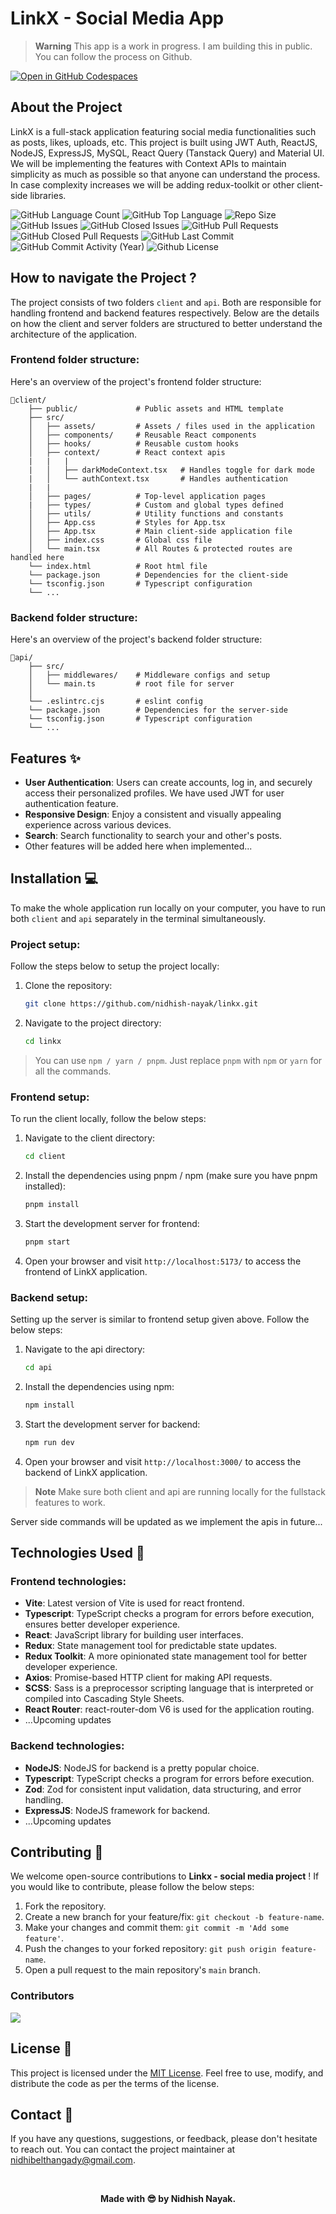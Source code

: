 # LinkX - Social Media App

> **Warning**
> This app is a work in progress. I am building this in public. You can follow the process on Github.

[![Open in GitHub Codespaces](https://github.com/codespaces/badge.svg)](https://codespaces.new/nidhish-nayak/linkx/tree/main)

## About the Project

LinkX is a full-stack application featuring social media functionalities such as posts, likes, uploads, etc. This project is built using JWT Auth, ReactJS, NodeJS, ExpressJS, MySQL, React Query (Tanstack Query) and Material UI. We will be implementing the features with Context APIs to maintain simplicity as much as possible so that anyone can understand the process. In case complexity increases we will be adding redux-toolkit or other client-side libraries.

<p align="left">
  
  <img alt="GitHub Language Count" src="https://img.shields.io/github/languages/count/nidhish-nayak/linkx" />
  <img alt="GitHub Top Language" src="https://img.shields.io/github/languages/top/nidhish-nayak/linkx" />
  <img alt="Repo Size" src="https://img.shields.io/github/repo-size/nidhish-nayak/linkx" />
  <img alt="GitHub Issues" src="https://img.shields.io/github/issues/nidhish-nayak/linkx" />
  <img alt="GitHub Closed Issues" src="https://img.shields.io/github/issues-closed/nidhish-nayak/linkx" />
  <img alt="GitHub Pull Requests" src="https://img.shields.io/github/issues-pr/nidhish-nayak/linkx" />
  <img alt="GitHub Closed Pull Requests" src="https://img.shields.io/github/issues-pr-closed/nidhish-nayak/linkx" />
  <img alt="GitHub Last Commit" src="https://img.shields.io/github/last-commit/nidhish-nayak/linkx" />
  <img alt="GitHub Commit Activity (Year)" src="https://img.shields.io/github/commit-activity/y/nidhish-nayak/linkx" />
  <img alt="Github License" src="https://img.shields.io/github/license/nidhish-nayak/linkx" />

</p>

## How to navigate the Project ?

The project consists of two folders `client` and `api`. Both are responsible for handling frontend and backend features respectively. Below are the details on how the client and server folders are structured to better understand the architecture of the application.

### Frontend folder structure:

Here's an overview of the project's frontend folder structure:

```
📂client/
    ├── public/             # Public assets and HTML template
    ├── src/
    │   ├── assets/         # Assets / files used in the application
    │   ├── components/     # Reusable React components
    │   ├── hooks/          # Reusable custom hooks
    │   ├── context/        # React context apis
    |   |   |
    |   │   ├── darkModeContext.tsx   # Handles toggle for dark mode
    |   │   └── authContext.tsx       # Handles authentication
    |   |
    │   ├── pages/          # Top-level application pages
    |   ├── types/          # Custom and global types defined
    │   ├── utils/          # Utility functions and constants
    │   ├── App.css         # Styles for App.tsx
    │   ├── App.tsx         # Main client-side application file
    │   ├── index.css       # Global css file
    │   └── main.tsx        # All Routes & protected routes are handled here
    └── index.html          # Root html file
    └── package.json        # Dependencies for the client-side
    └── tsconfig.json       # Typescript configuration
    └── ...
```

### Backend folder structure:

Here's an overview of the project's backend folder structure:

```
📂api/
    ├── src/
    │   ├── middlewares/    # Middleware configs and setup
    │   └── main.ts         # root file for server
    │
    └── .eslintrc.cjs       # eslint config
    └── package.json        # Dependencies for the server-side
    └── tsconfig.json       # Typescript configuration
    └── ...
```

## Features ✨

-   **User Authentication**: Users can create accounts, log in, and securely access their personalized profiles. We have used JWT for user authentication feature.
-   **Responsive Design**: Enjoy a consistent and visually appealing experience across various devices.
-   **Search**: Search functionality to search your and other's posts.
-   Other features will be added here when implemented...

## Installation 💻

To make the whole application run locally on your computer, you have to run both `client` and `api` separately in the terminal simultaneously.

### Project setup:

Follow the steps below to setup the project locally:

1. Clone the repository:

    ```bash
    git clone https://github.com/nidhish-nayak/linkx.git
    ```

2. Navigate to the project directory:

    ```bash
    cd linkx
    ```

> You can use `npm / yarn / pnpm`. Just replace `pnpm` with `npm` or `yarn` for all the commands.

### Frontend setup:

To run the client locally, follow the below steps:

1. Navigate to the client directory:

    ```bash
    cd client
    ```

2. Install the dependencies using pnpm / npm (make sure you have pnpm installed):

    ```bash
    pnpm install
    ```

3. Start the development server for frontend:

    ```bash
    pnpm start
    ```

4. Open your browser and visit `http://localhost:5173/` to access the frontend of LinkX application.

### Backend setup:

Setting up the server is similar to frontend setup given above. Follow the below steps:

1. Navigate to the api directory:

    ```bash
    cd api
    ```

2. Install the dependencies using npm:

    ```bash
    npm install
    ```

3. Start the development server for backend:

    ```bash
    npm run dev
    ```

4. Open your browser and visit `http://localhost:3000/` to access the backend of LinkX application.

> **Note**
> Make sure both client and api are running locally for the fullstack features to work.

Server side commands will be updated as we implement the apis in future...

## Technologies Used 🔧

### Frontend technologies:

-   **Vite**: Latest version of Vite is used for react frontend.
-   **Typescript**: TypeScript checks a program for errors before execution, ensures better developer experience.
-   **React**: JavaScript library for building user interfaces.
-   **Redux**: State management tool for predictable state updates.
-   **Redux Toolkit**: A more opinionated state management tool for better developer experience.
-   **Axios**: Promise-based HTTP client for making API requests.
-   **SCSS**: Sass is a preprocessor scripting language that is interpreted or compiled into Cascading Style Sheets.
-   **React Router**: react-router-dom V6 is used for the application routing.
-   ...Upcoming updates

### Backend technologies:

-   **NodeJS**: NodeJS for backend is a pretty popular choice.
-   **Typescript**: TypeScript checks a program for errors before execution.
-   **Zod**: Zod for consistent input validation, data structuring, and error handling.
-   **ExpressJS**: NodeJS framework for backend.
-   ...Upcoming updates

## Contributing 🤝

We welcome open-source contributions to **Linkx - social media project** ! If you would like to contribute, please follow the below steps:

1. Fork the repository.
2. Create a new branch for your feature/fix: `git checkout -b feature-name`.
3. Make your changes and commit them: `git commit -m 'Add some feature'`.
4. Push the changes to your forked repository: `git push origin feature-name`.
5. Open a pull request to the main repository's `main` branch.

### Contributors

<a href="https://github.com/nidhish-nayak/linkx/graphs/contributors">
  <img src="https://contrib.rocks/image?repo=nidhish-nayak/linkx" />
</a>

## License 📝

This project is licensed under the [MIT License](LICENSE). Feel free to use, modify, and distribute the code as per the terms of the license.

## Contact 💬

If you have any questions, suggestions, or feedback, please don't hesitate to reach out. You can contact the project maintainer at [nidhibelthangady@gmail.com](mailto:nidhibelthangady@gmail.com).

<br/>

<p align="center">
  <b>Made with 😎 by Nidhish Nayak.</b>
</p>
